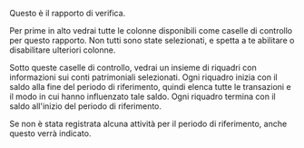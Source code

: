 Questo è il rapporto di verifica.

Per prime in alto vedrai tutte le colonne disponibili come caselle di controllo per questo rapporto. Non tutti sono state selezionati, e spetta a te abilitare o disabilitare ulteriori colonne.

Sotto queste caselle di controllo, vedrai un insieme di riquadri con informazioni sui conti patrimoniali selezionati. Ogni riquadro inizia con il saldo alla fine del periodo di riferimento, quindi elenca tutte le transazioni e il modo in cui hanno influenzato tale saldo. Ogni riquadro termina con il saldo all'inizio del periodo di riferimento.

Se non è stata registrata alcuna attività per il periodo di riferimento, anche questo verrà indicato.